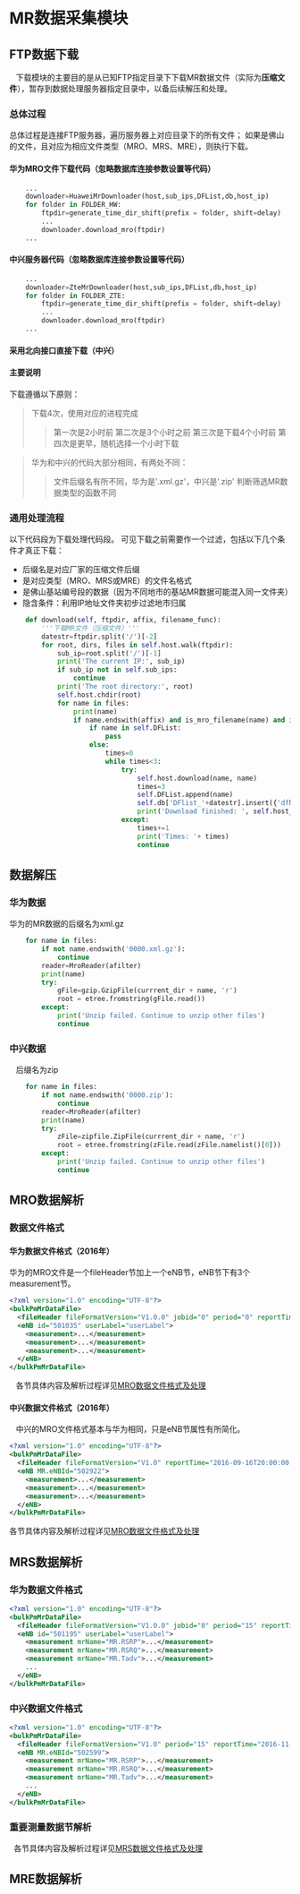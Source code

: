 # MR数据采集模块

## FTP数据下载
    下载模块的主要目的是从已知FTP指定目录下下载MR数据文件（实际为**压缩文件**），暂存到数据处理服务器指定目录中，以备后续解压和处理。
    
### 总体过程
总体过程是连接FTP服务器，遍历服务器上对应目录下的所有文件；
如果是佛山的文件，且对应为相应文件类型（MRO、MRS、MRE），则执行下载。
#### 华为MRO文件下载代码（忽略数据库连接参数设置等代码）
```python
    ...
    downloader=HuaweiMrDownloader(host,sub_ips,DFList,db,host_ip)
    for folder in FOLDER_HW:
        ftpdir=generate_time_dir_shift(prefix = folder, shift=delay)
        ...
        downloader.download_mro(ftpdir)
    ...
```
#### 中兴服务器代码（忽略数据库连接参数设置等代码）
```python
    ...
    downloader=ZteMrDownloader(host,sub_ips,DFList,db,host_ip)
    for folder in FOLDER_ZTE:
        ftpdir=generate_time_dir_shift(prefix = folder, shift=delay)
        ...
        downloader.download_mro(ftpdir)
    ...
```
#### 采用北向接口直接下载（中兴）

#### 主要说明
下载遵循以下原则：    
> 下载4次，使用对应的进程完成
>> 第一次是2小时前
>> 第二次是3个小时之前
>> 第三次是下载4个小时前
>> 第四次是更早，随机选择一个小时下载

> 华为和中兴的代码大部分相同，有两处不同：
>> 文件后缀名有所不同，华为是'.xml.gz'，中兴是'.zip'
>> 判断筛选MR数据类型的函数不同
### 通用处理流程
以下代码段为下载处理代码段。
可见下载之前需要作一个过滤，包括以下几个条件才真正下载：
* 后缀名是对应厂家的压缩文件后缀
* 是对应类型（MRO、MRS或MRE）的文件名格式
* 是佛山基站编号段的数据（因为不同地市的基站MR数据可能混入同一文件夹）
* 隐含条件：利用IP地址文件夹初步过滤地市归属
```python
    def download(self, ftpdir, affix, filename_func):
        '''下载MR文件（压缩文件）'''
        datestr=ftpdir.split('/')[-2]
        for root, dirs, files in self.host.walk(ftpdir):
            sub_ip=root.split('/')[-1]
            print('The current IP:', sub_ip)
            if sub_ip not in self.sub_ips:
                continue
            print('The root directory:', root)
            self.host.chdir(root)                
            for name in files:
                print(name)
                if name.endswith(affix) and is_mro_filename(name) and is_foshan_filename(name): 
                    if name in self.DFList:
                        pass
                    else:
                        times=0
                        while times<3:
                            try:
                                self.host.download(name, name)
                                times=3
                                self.DFList.append(name)
                                self.db['DFlist_'+datestr].insert({'dfName': name})
                                print('Download finished: ', self.host_ip, '/', os.path.join(root, name))
                            except:
                                times+=1
                                print('Times: '+ times)
                                continue
```
## 数据解压
### 华为数据
华为的MR数据的后缀名为xml.gz
```python
    for name in files:
        if not name.endswith('0000.xml.gz'):
            continue
        reader=MroReader(afilter)
        print(name)
        try:
            gFile=gzip.GzipFile(currrent_dir + name, 'r')
            root = etree.fromstring(gFile.read())
        except:
            print('Unzip failed. Continue to unzip other files')
            continue
```
### 中兴数据
    后缀名为zip
```python
    for name in files:
        if not name.endswith('0000.zip'):
            continue
        reader=MroReader(afilter)
        print(name)
        try:
            zFile=zipfile.ZipFile(currrent_dir + name, 'r')
            root = etree.fromstring(zFile.read(zFile.namelist()[0]))
        except:
            print('Unzip failed. Continue to unzip other files')
            continue
```
## MRO数据解析
### 数据文件格式
#### 华为数据文件格式（2016年）
华为的MRO文件是一个fileHeader节加上一个eNB节，eNB节下有3个measurement节。
```xml
<?xml version="1.0" encoding="UTF-8"?>
<bulkPmMrDataFile>
  <fileHeader fileFormatVersion="V1.0.0" jobid="0" period="0" reportTime="2016-11-22T11:47:09.000" startTime="2016-11-22T11:30:00.000" endTime="2016-11-22T11:45:00.000"/>
  <eNB id="501035" userLabel="userLabel">
    <measurement>...</measurement>
    <measurement>...</measurement>
    <measurement>...</measurement>
  </eNB>
</bulkPmMrDataFile>
```
    各节具体内容及解析过程详见[MRO数据文件格式及处理](https://github.com/ouyh18/LtePlatform/blob/master/MroProcess.md)    
#### 中兴数据文件格式（2016年）
    中兴的MRO文件格式基本与华为相同，只是eNB节属性有所简化。
```xml
<?xml version="1.0" encoding="UTF-8"?>
<bulkPmMrDataFile>
  <fileHeader fileFormatVersion="V1.0" reportTime="2016-09-16T20:00:00.000" startTime="2016-09-16T19:45:00.000" endTime="2016-09-16T20:00:00.000" period="15"/>
  <eNB MR.eNBId="502922">
    <measurement>...</measurement>
    <measurement>...</measurement>
    <measurement>...</measurement>
  </eNB>
</bulkPmMrDataFile>
```
各节具体内容及解析过程详见[MRO数据文件格式及处理](https://github.com/ouyh18/LtePlatform/blob/master/MroProcess.md)
## MRS数据解析
### 华为数据文件格式
```xml
<?xml version="1.0" encoding="UTF-8"?>
<bulkPmMrDataFile>
  <fileHeader fileFormatVersion="V1.0.0" jobid="0" period="15" reportTime="2016-11-22T11:50:07.000" startTime="2016-11-22T11:30:00.000" endTime="2016-11-22T11:45:00.000"/>
  <eNB id="501195" userLabel="userLabel">
    <measurement mrName="MR.RSRP">...</measurement>
    <measurement mrName="MR.RSRQ">...</measurement>
    <measurement mrName="MR.Tadv">...</measurement>
    ...
  </eNB>
</bulkPmMrDataFile>
```
### 中兴数据文件格式
```xml
<?xml version="1.0" encoding="UTF-8"?>
<bulkPmMrDataFile>
  <fileHeader fileFormatVersion="V1.0" period="15" reportTime="2016-11-28T05:00:00.000" startTime="2016-11-28T04:45:00.000" endTime="2016-11-28T05:00:00.000"/>
  <eNB MR.eNBId="502599">
    <measurement mrName="MR.RSRP">...</measurement>
    <measurement mrName="MR.RSRQ">...</measurement>
    <measurement mrName="MR.Tadv">...</measurement>
    ...
  </eNB>
</bulkPmMrDataFile>
```
### 重要测量数据节解析
    各节具体内容及解析过程详见[MRS数据文件格式及处理](https://github.com/ouyh18/LtePlatform/blob/master/MrsProcess.md)
## MRE数据解析
